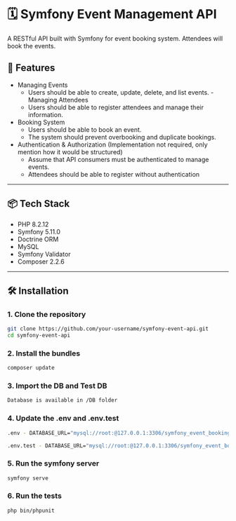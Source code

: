 # 🗓️ Symfony Event Management API

A RESTful API built with Symfony for event booking system. Attendees will book the events. 

## 🚀 Features
- Managing Events
  - Users should be able to create, update, delete, and list events.
-Managing Attendees
  - Users should be able to register attendees and manage their information.
- Booking System
  - Users should be able to book an event.
  - The system should prevent overbooking and duplicate bookings.
- Authentication & Authorization (Implementation not required, only mention how it would be structured)
  - Assume that API consumers must be authenticated to manage events.
  - Attendees should be able to register without authentication
---

## 📦 Tech Stack

- PHP 8.2.12
- Symfony 5.11.0
- Doctrine ORM
- MySQL
- Symfony Validator
- Composer 2.2.6

---

## 🛠 Installation

### 1. Clone the repository

```bash
git clone https://github.com/your-username/symfony-event-api.git
cd symfony-event-api
```

### 2. Install the bundles

```bash
composer update
```

### 3. Import the DB and Test DB

```bash
Database is available in /DB folder
```

### 4. Update the .env and .env.test

```bash
.env - DATABASE_URL="mysql://root:@127.0.0.1:3306/symfony_event_booking?serverVersion=8.0&charset=utf8mb4"

.env.test - DATABASE_URL="mysql://root:@127.0.0.1:3306/symfony_event_booking_test?serverVersion=8.0"
```

### 5. Run the symfony server 

```bash
symfony serve
```

### 6. Run the tests

```bash
php bin/phpunit
```
